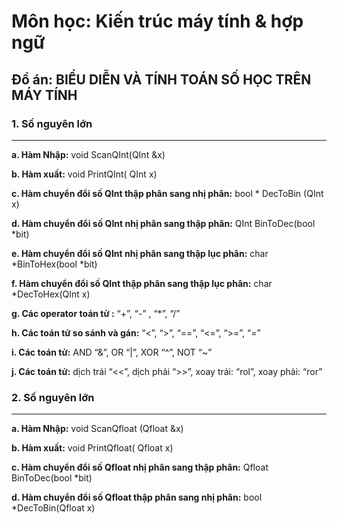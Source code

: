 # Môn học: Kiến trúc máy tính & hợp ngữ

## Đồ án: BIỂU DIỄN VÀ TÍNH TOÁN SỐ HỌC TRÊN MÁY TÍNH
### 1. Số nguyên lớn
---
   **a. Hàm Nhập:** void ScanQInt(QInt &x)

  **b. Hàm xuất:** void PrintQInt( QInt x)

  **c. Hàm chuyển đổi số QInt thập phân sang nhị phân:** bool * DecToBin (QInt x)

  **d. Hàm chuyển đổi số QInt nhị phân sang thập phân:** QInt BinToDec(bool *bit)

  **e. Hàm chuyển đổi số QInt nhị phân sang thập lục phân:** char *BinToHex(bool *bit)

  **f. Hàm chuyển đổi số QInt thập phân sang thập lục phân:** char *DecToHex(QInt x)

  **g. Các operator toán tử :** “+”, “-” , “*”, “/”

  **h. Các toán tử so sánh và gán:** “<”, “>”, “==”, “<=”, “>=”, “=”

  **i. Các toán tử:** AND “&”, OR “|”, XOR “^”, NOT “~”

  **j. Các toán tử:** dịch trái “<<”, dịch phải “>>”, xoay trái: “rol”, xoay phải: “ror”

### 2. Số nguyên lớn
---
  **a. Hàm Nhập:** void ScanQfloat (Qfloat &x)

  **b. Hàm xuất:** void PrintQfloat( Qfloat x)

  **c. Hàm chuyển đổi số Qfloat nhị phân sang thập phân:** Qfloat BinToDec(bool *bit)

  **d. Hàm chuyển đổi số Qfloat thập phân sang nhị phân:** bool *DecToBin(Qfloat x)
